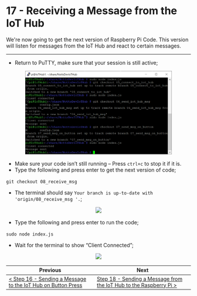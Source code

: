 # 17 - Receiving a Message from the IoT Hub #

We're now going to get the next version of Raspberry Pi Code. This version will listen for messages from the IoT Hub and react to certain messages.

---

- Return to PuTTY, make sure that your session is still active;

<p align="center">
    <img src="images/01_putty.png" width="400px" >
</p>

- Make sure your code isn’t still running – Press ```ctrl+c``` to stop it if it is.
- Type the following and press enter to get the next version of code;

```git checkout 08_receive_msg```

- The terminal should say ```Your branch is up-to-date with 'origin/08_receive_msg '.```;

<p align="center">
    <img src="images/02_code_checked_out.pnG" width="400px" >
</p>

- Type the following and press enter to run the code;

```sudo node index.js``` 

- Wait for the terminal to show “Client Connected”;

<p align="center">
    <img src="images/03_client_connecteD.png" width="400px" >
</p>

| Previous | Next |
| -------- | ---- |
| [< Step 16 - Sending a Message to the IoT Hub on Button Press](/16_send_msg_to_iot_hub_button/README.md) | [Step 18 - Sending a Message from the IoT Hub to the Raspberry Pi  >](/18_send_msg_from_hub_to_pi/README.md) |